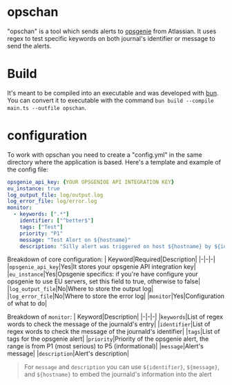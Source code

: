 # opschan

"opschan" is a tool which sends alerts to [opsgenie](https://www.atlassian.com/software/opsgenie) from Atlassian. It uses regex to test specific keywords on both journal's identifier or message to send the alerts. 

# Build

It's meant to be compiled into an executable and was developed with [bun](https://bun.sh/). You can convert it to executable with the command ``bun build --compile main.ts --outfile opschan``.

# configuration
To work with opschan you need to create a "config.yml" in the same directory where the application is based. Here's a template and example of the config file:
```yaml
opsgenie_api_key: {YOUR OPSGENIOE API INTEGRATION KEY}
eu_instance: true
log_output_file: log/output.log
log_error_file: log/error.log
monitor:
  - keywords: [".*"]
    identifier: ["^better$"]
    tags: ["Test"]
    priority: "P1"
    message: "Test Alert on ${hostname}"
    description: "Silly alert was triggered on host ${hostname} by ${identifier}\n\n${message}"
```

Breakdown of core configuration:
| Keyword|Required|Description|
|-|-|-|
|``opsgenie_api_key``|Yes|It stores your opsgenie API integration key|
|``eu_instance``|Yes|Opsgenie specifics: if you're have configure your opsgenie to use EU servers, set this field to true, otherwise to false|
|``log_output_file``|No|Where to store the output log|
|``log_error_file``|No|Where to store the error log|
|``monitor``|Yes|Configuration of what to do|

Breakdown of ``monitor``:
| Keyword|Description|
|-|-|-|
|``keywords``|List of regex words to check the message of the journald's entry|
|``identifier``|List of regex words to check the message of the journald's identifier|
|``tags``|List of tags for the opsgenie alert|
|``priority``|Priority of the opsgenie alert, the range is from P1 (most serious) to P5 (informational)|
|``message``|Alert's message|
|``description``|Alert's description|
>For ``message`` and ``description`` you can use ``${identifier}``, ``${message}``, and ``${hostname}`` to embed the journald's information into the alert
